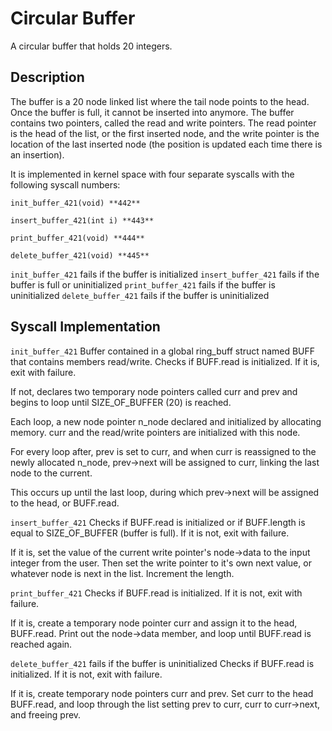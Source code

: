# Circular Buffer

A circular buffer that holds 20 integers.


## Description

The buffer is a 20 node linked list where the tail node points to the head. Once the buffer is full, 
it cannot be inserted into anymore. The buffer contains two pointers, called the read and write
pointers. The read pointer is the head of the list, or the first inserted node, and the write pointer
is the location of the last inserted node (the position is updated each time there is an insertion).

It is implemented in kernel space with four separate syscalls with the following syscall numbers:
```
init_buffer_421(void) **442**

insert_buffer_421(int i) **443**

print_buffer_421(void) **444**

delete_buffer_421(void) **445**
```
`init_buffer_421` fails if the buffer is initialized
`insert_buffer_421` fails if the buffer is full or uninitialized
`print_buffer_421` fails if the buffer is uninitialized
`delete_buffer_421` fails if the buffer is uninitialized


## Syscall Implementation
`init_buffer_421`
Buffer contained in a global ring_buff struct named BUFF that contains members read/write. Checks if
BUFF.read is initialized. If it is, exit with failure.

If not, declares two temporary node pointers called curr and prev and begins to loop until 
SIZE_OF_BUFFER (20) is reached.

Each loop, a new node pointer n_node declared and initialized by allocating memory. curr and the 
read/write pointers are initialized with this node.

For every loop after, prev is set to curr, and when curr is reassigned to the newly allocated n_node, 
prev->next will be assigned to curr, linking the last node to the current. 

This occurs up until the last loop, during which prev->next will be assigned to the head, or BUFF.read.

`insert_buffer_421`
Checks if BUFF.read is initialized or if BUFF.length is equal to SIZE_OF_BUFFER (buffer is full). If it
is not, exit with failure.

If it is, set the value of the current write pointer's node->data to the input integer from the user.
Then set the write pointer to it's own next value, or whatever node is next in the list. Increment
the length.

`print_buffer_421`
Checks if BUFF.read is initialized. If it is not, exit with failure.

If it is, create a temporary node pointer curr and assign it to the head, BUFF.read. Print out the
node->data member, and loop until BUFF.read is reached again.

`delete_buffer_421` fails if the buffer is uninitialized
Checks if BUFF.read is initialized. If it is not, exit with failure.

If it is, create temporary node pointers curr and prev. Set curr to the head BUFF.read, and loop 
through the list setting prev to curr, curr to curr->next, and freeing prev.